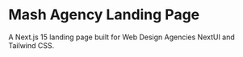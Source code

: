 # Mash Agency Landing Page

A Next.js 15 landing page built for Web Design Agencies NextUI and Tailwind CSS.
